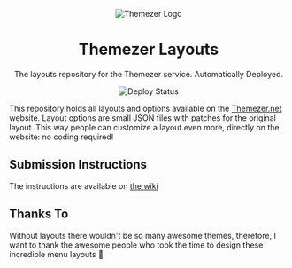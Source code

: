 ﻿<p align="center">
  <img src="https://themezer.net/icon-128.png" alt="Themezer Logo" />
</p>

<h1 align="center">Themezer Layouts</h1>
<p align="center">The layouts repository for the Themezer service. Automatically Deployed.</p>
<p align="center">
    <img src="https://github.com/ThemezerNX/Layouts/workflows/Deploy/badge.svg" alt="Deploy Status" />
</p>

This repository holds all layouts and options available on the [Themezer.net](https://themezer.net/layouts) website. Layout options are small JSON files with patches for the original layout. This way people can customize a layout even more, directly on the website: no coding required!

## Submission Instructions

The instructions are available on [the wiki](../../wiki)

## Thanks To

Without layouts there wouldn't be so many awesome themes, therefore, I want to thank the awesome people who took the time to design these incredible menu layouts 🤝
